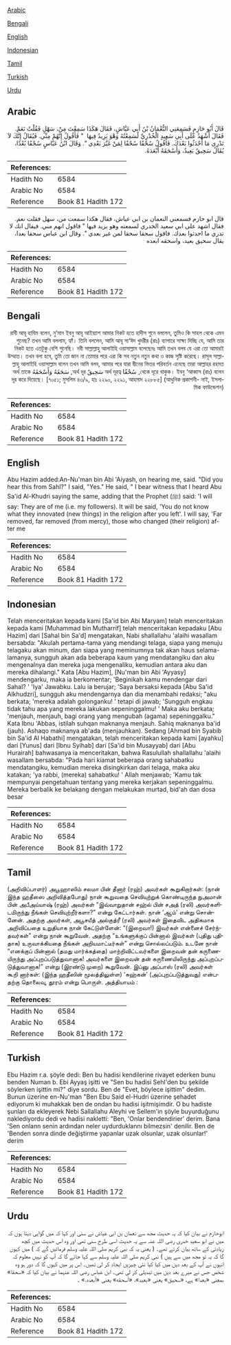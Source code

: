 [Arabic](#arabic)

[Bengali](#bengali)

[English](#english)

[Indonesian](#indonesian)

[Tamil](#tamil)

[Turkish](#turkish)

[Urdu](#urdu)

## Arabic


<div dir="rtl" lang="ar" style={{fontSize:'larger',backgroundColor:'#f8f9fa',padding:20}}>
قَالَ أَبُو حَازِمٍ فَسَمِعَنِي النُّعْمَانُ بْنُ أَبِي عَيَّاشٍ، فَقَالَ هَكَذَا سَمِعْتَ مِنْ، سَهْلٍ فَقُلْتُ نَعَمْ‏.‏ فَقَالَ أَشْهَدُ عَلَى أَبِي سَعِيدٍ الْخُدْرِيِّ لَسَمِعْتُهُ وَهْوَ يَزِيدُ فِيهَا ‏ "‏ فَأَقُولُ إِنَّهُمْ مِنِّي‏.‏ فَيُقَالُ إِنَّكَ لاَ تَدْرِي مَا أَحْدَثُوا بَعْدَكَ‏.‏ فَأَقُولُ سُحْقًا سُحْقًا لِمَنْ غَيَّرَ بَعْدِي ‏"‏‏.‏ وَقَالَ ابْنُ عَبَّاسٍ سُحْقًا بُعْدًا، يُقَالُ سَحِيقٌ بَعِيدٌ، وَأَسْحَقَهُ أَبْعَدَهُ‏.‏
</div>
<div style={{backgroundColor:'#f8f9fa',padding:20, marginBottom: 10}}><table> <thead> <tr> <th>References:</th> <th></th> </tr> </thead> <tbody><tr><td>Hadith No</td><td>6584</td></tr><tr><td>Arabic No</td><td>6584</td></tr><tr><td>Reference</td><td>Book 81 Hadith 172</td></tr></tbody></table></div>


<div dir="rtl" lang="ar" style={{fontSize:'larger',backgroundColor:'#f8f9fa',padding:20}}>
قال ابو حازم فسمعني النعمان بن ابي عياش، فقال هكذا سمعت من، سهل فقلت نعم. فقال اشهد على ابي سعيد الخدري لسمعته وهو يزيد فيها " فاقول انهم مني. فيقال انك لا تدري ما احدثوا بعدك. فاقول سحقا سحقا لمن غير بعدي ". وقال ابن عباس سحقا بعدا، يقال سحيق بعيد، واسحقه ابعده
</div>
<div style={{backgroundColor:'#f8f9fa',padding:20, marginBottom: 10}}><table> <thead> <tr> <th>References:</th> <th></th> </tr> </thead> <tbody><tr><td>Hadith No</td><td>6584</td></tr><tr><td>Arabic No</td><td>6584</td></tr><tr><td>Reference</td><td>Book 81 Hadith 172</td></tr></tbody></table></div>

## Bengali


<div dir="rtl" lang="bn" style={{fontSize:'larger',backgroundColor:'#f8f9fa',padding:20}}>
রাবী আবূ হাযিম বলেন, নু‘মান ইবনু আবূ আইয়্যাশ আমার নিকট হতে হাদীস শুনে বললেন, তুমিও কি সাহল থেকে এমন শুনেছ? তখন আমি বললাম, হ্যাঁ। তিনি বললেন, আমি আবূ সা‘ঈদ খুদরীর (রাঃ) ব্যাপারে সাক্ষ্য দিচ্ছি যে, আমি তার নিকট হতে এতটুকু বেশি শুনেছি। নবী সাল্লাল্লাহু আলাইহি ওয়াসাল্লাম বলেছেনঃ আমি তখন বলব যে এরা তো আমারই উম্মাত। তখন বলা হবে, তুমি তো জান না তোমার পরে এরা কি সব নতুন নতুন কথা ও কাজ সৃষ্টি করেছে। রাসূল সাল্লাল্লাহু আলাইহি ওয়াসাল্লাম বলেন তখন আমি বলব, আমার পরে যারা দ্বীনের ভিতর পরিবর্তন এনেছে তারা আল্লাহর রহমত থেকে দূরে থাকুক। ইবনু ‘আব্বাস (রাঃ) বলেন, سُحْقًا অর্থ দূরত্ব سَحِيقٌ অর্থ দূর, سَحَقَهُ وَأَسْحَقَهُ অর্থ তাকে দূর করে দিয়েছে। [৭০৫১; মুসলিম ৪৩/৯, হাঃ ২২৯০, ২২৯১, আহমাদ ২২৮৮৫] (আধুনিক প্রকাশনী- নাই, ইসলামিক ফাউন্ডেশন)
</div>
<div style={{backgroundColor:'#f8f9fa',padding:20, marginBottom: 10}}><table> <thead> <tr> <th>References:</th> <th></th> </tr> </thead> <tbody><tr><td>Hadith No</td><td>6584</td></tr><tr><td>Arabic No</td><td>6584</td></tr><tr><td>Reference</td><td>Book 81 Hadith 172</td></tr></tbody></table></div>

## English


<div dir="ltr" lang="en" style={{fontSize:'larger',backgroundColor:'#f8f9fa',padding:20}}>
Abu Hazim added:An-Nu'man bin Abi 'Aiyash, on hearing me, said. "Did you hear this from Sahl?" I said, "Yes." He said, " I bear witness that I heard Abu Sa'id Al-Khudri saying the same, adding that the Prophet (ﷺ) said: 'I will say: They are of me (i.e. my followers). It will be said, 'You do not know what they innovated (new things) in the religion after you left'. I will say, 'Far removed, far removed (from mercy), those who changed (their religion) after me
</div>
<div style={{backgroundColor:'#f8f9fa',padding:20, marginBottom: 10}}><table> <thead> <tr> <th>References:</th> <th></th> </tr> </thead> <tbody><tr><td>Hadith No</td><td>6584</td></tr><tr><td>Arabic No</td><td>6584</td></tr><tr><td>Reference</td><td>Book 81 Hadith 172</td></tr></tbody></table></div>

## Indonesian


<div dir="ltr" lang="id" style={{fontSize:'larger',backgroundColor:'#f8f9fa',padding:20}}>
Telah menceritakan kepada kami [Sa'id bin Abi Maryam] telah menceritakan kepada kami [Muhammad bin Mutharrif] telah menceritakan kepadaku [Abu Hazim] dari [Sahal bin Sa'd] mengatakan, Nabi shallallahu 'alaihi wasallam bersabda: "Akulah pertama-tama yang mendangi telaga, siapa yang menuju telagaku akan minum, dan siapa yang meminumnya tak akan haus selama-lamanya, sungguh akan ada beberapa kaum yang mendatangiku dan aku mengenalnya dan mereka juga mengenaliku, kemudian antara aku dan mereka dihalangi." Kata [Abu Hazim], [Nu'man bin Abi 'Ayyasy] mendengarku, maka ia berkomentar; 'Beginikah kamu mendengar dari Sahal? ' 'Iya' Jawabku. Lalu ia berujar; 'Saya bersaksi kepada [Abu Sa'id Alkhudzri], sungguh aku mendengarnya dan dia menambahi redaksi; "aku berkata; 'mereka adalah golonganku! ' tetapi di jawab; 'Sungguh engkau tidak tahu apa yang mereka lakukan sepeninggalmu! ' Maka aku berkata; 'menjauh, menjauh, bagi orang yang mengubah (agama) sepeninggalku." Kata Ibnu 'Abbas, istilah suhqan maknanya menjauh. Sahiq maknanya ba'id (jauh). Ashaqo maknanya ab'ada (menjauhkan). Sedang [Ahmad bin Syabib bin Sa'id Al Habathi] mengatakan, telah menceritakan kepada kami [ayahku] dari [Yunus] dari [Ibnu Syihab] dari [Sa'id bin Musayyab] dari [Abu Hurairah] bahwasanya ia menceritakan, bahwa Rasulullah shallallahu 'alaihi wasallam bersabda: "Pada hari kiamat beberapa orang sahabatku mendatangiku, kemudian mereka disingkirkan dari telaga, maka aku katakan; 'ya rabbi, (mereka) sahabatku! ' Allah menjawab; 'Kamu tak mempunyai pengetahuan tentang yang mereka kerjakan sepeninggalmu. Mereka berbalik ke belakang dengan melakukan murtad, bid'ah dan dosa besar
</div>
<div style={{backgroundColor:'#f8f9fa',padding:20, marginBottom: 10}}><table> <thead> <tr> <th>References:</th> <th></th> </tr> </thead> <tbody><tr><td>Hadith No</td><td>6584</td></tr><tr><td>Arabic No</td><td>6584</td></tr><tr><td>Reference</td><td>Book 81 Hadith 172</td></tr></tbody></table></div>

## Tamil


<div dir="ltr" lang="ta" style={{fontSize:'larger',backgroundColor:'#f8f9fa',padding:20}}>
(அறிவிப்பாளர்) அபூஹாஸிம் சலமா பின் தீனார் (ரஹ்) அவர்கள் கூறுகிறார்கள்: (நான் இந்த ஹதீஸை அறிவித்தபோது) நான் கூறுவதை செவியுற்றுக் கொண்டிருந்த நுஅமான் பின் அபீஅய்யாஷ் (ரஹ்) அவர்கள் “இவ்வாறுதான் சஹ்ல் பின் சஅத் (ரலி) அவர்களிடமிருந்து நீங்கள் செவியுற்றீர்களா?” என்று கேட்டார்கள். நான் ‘ஆம்’ என்று சொன்னேன். அதற்கு அவர்கள், அபூசயீத் அல்குத்ரீ (ரலி) அவர்கள் இதைவிட அதிகமாக அறிவிப்பதை உறுதியாக நான் கேட்டுள்ளேன்: “(இறைவா!) இவர்கள் என்னைச் சேர்ந்தவர்கள்” என்று நான் கூறுவேன். அதற்கு “உங்களுக்குப் பின்னால் இவர்கள் (புதிது புதிதாக) உருவாக்கியதை நீங்கள் அறியமாட்டீர்கள்” என்று சொல்லப்படும். உடனே நான் “எனக்குப் பின்னால் (தமது மார்க்கத்தை) மாற்றிவிட்டவர்களை இறைவன் தன் கருணையிருந்து அப்புறப்படுத்துவானாக! அவர்களை இறைவன் தன் கருணையிலிருந்து அப்புறப்படுத்துவானாக!” என்று (இரண்டு முறை) கூறுவேன். இப்னு அப்பாஸ் (ரலி) அவர்கள் கூறி னார்கள்: (இந்த ஹதீஸின் மூலத்திலுள்ள) ‘சுஹ்கன்’ (அப்புறப்படுத்துவது) என்பதற்கு தொலைவு, தூரம் என்று பொருள். அத்தியாயம் :
</div>
<div style={{backgroundColor:'#f8f9fa',padding:20, marginBottom: 10}}><table> <thead> <tr> <th>References:</th> <th></th> </tr> </thead> <tbody><tr><td>Hadith No</td><td>6584</td></tr><tr><td>Arabic No</td><td>6584</td></tr><tr><td>Reference</td><td>Book 81 Hadith 172</td></tr></tbody></table></div>

## Turkish


<div dir="ltr" lang="tr" style={{fontSize:'larger',backgroundColor:'#f8f9fa',padding:20}}>
Ebu Hazim r.a. şöyle dedi: Ben bu hadisi kendilerine rivayet ederken bunu benden Numan b. Ebi Ayyaş işitti ve "Sen bu hadisi Sehl'den bu şekilde söylerken işittin mi?" diye sordu. Ben de "Evet, böylece işittim" dedim. Bunun üzerine en-Nu'man "Ben Ebu Said el-Hudri üzerine şehadet ediyorum ki muhakkak ben de ondan bu hadisi işitmişimdir. O bu hadiste şunları da ekleyerek Nebi Sallallahu Aleyhi ve Sellem'in şöyle buyurduğunu naklediyordu dedi ve hadisi nakletti: "Ben, 'Onlar bendendirier' derim. Bana 'Sen onlann senin ardından neler uydurduklannı bilmezsin' denilir. Ben de 'Benden sonra dinde değiştirme yapanlar uzak olsunlar, uzak olsunlar!' derim
</div>
<div style={{backgroundColor:'#f8f9fa',padding:20, marginBottom: 10}}><table> <thead> <tr> <th>References:</th> <th></th> </tr> </thead> <tbody><tr><td>Hadith No</td><td>6584</td></tr><tr><td>Arabic No</td><td>6584</td></tr><tr><td>Reference</td><td>Book 81 Hadith 172</td></tr></tbody></table></div>

## Urdu


<div dir="rtl" lang="ur" style={{fontSize:'larger',backgroundColor:'#f8f9fa',padding:20}}>
ابوحازم نے بیان کیا کہ یہ حدیث مجھ سے نعمان بن ابی عیاش نے سنی اور کہا کہ میں گواہی دیتا ہوں کہ میں نے ابو سعید خدری رضی اللہ عنہ سے یہ حدیث اسی طرح سنی تھی اور وہ اس حدیث میں کچھ زیادتی کے ساتھ بیان کرتے تھے۔ ( یعنی یہ کہ نبی کریم صلی اللہ علیہ وسلم فرمائیں گے کہ ) میں کہوں گا کہ یہ تو مجھ میں سے ہیں ) نبی کریم صلی اللہ علیہ وسلم سے کہا جائے گا کہ آپ کو نہیں معلوم کہ انہوں نے آپ کے بعد دین میں کیا کیا نئی چیزیں ایجاد کر لی تھیں۔ اس پر میں کہوں گا کہ دور ہو وہ شخص جس نے میرے بعد دین میں تبدیلی کر لی تھی۔ ابن عباس رضی اللہ عنہما نے بیان کیا کہ «سحقا» بمعنی «بعدا» ہے، «سحيق» یعنی «بعيد»،‏‏‏‏ «أسحقه» یعنی «أبعده‏.‏» ۔
</div>
<div style={{backgroundColor:'#f8f9fa',padding:20, marginBottom: 10}}><table> <thead> <tr> <th>References:</th> <th></th> </tr> </thead> <tbody><tr><td>Hadith No</td><td>6584</td></tr><tr><td>Arabic No</td><td>6584</td></tr><tr><td>Reference</td><td>Book 81 Hadith 172</td></tr></tbody></table></div>